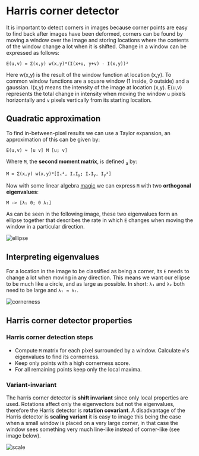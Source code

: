 # Harris corner detector

It is important to detect corners in images because corner points are easy to find back after images have been deformed, corners can
be found by moving a window over the image and storing locations where the contents of the window change a lot when it is shifted.
Change in a window can be expressed as follows:

`E(u,v) = Σ(x,y) w(x,y)*(I(x+u, y+v) - I(x,y))²`

Here w(x,y) is the result of the window function at location (x,y). To common window functions are a square window (1 inside, 0 outside)
and a gaussian. I(x,y) means the intensity of the image at location (x,y). E(u,v) represents the total change in intensity when moving
the window `u` pixels horizontally and `v` pixels vertically from its starting location.

## Quadratic approximation

To find in-between-pixel results we can use a Taylor expansion, an approximation of this can be given by:

`E(u,v) ≈ [u v] M [u; v]`

Where `M`, the **second moment matrix**, is defined <sub>a</sub> by:

`M = Σ(x,y) w(x,y)*[Iₓ², IₓI`<sub>`y`</sub>`; IₓI`<sub>`y`</sub>`, I`<sub>`y`</sub>`²]`

Now with some linear algebra [magic](https://blackboard.tudelft.nl/bbcswebdav/pid-2928030-dt-content-rid-10171523_2/courses/40224-161703/MMA_Week4_Lecture1_2017_harris.pdf) we can express `M` with two **orthogonal eigenvalues**:

`M -> [λ₁ 0; 0 λ₂]`

As can be seen in the following image, these two eigenvalues form an ellipse together that describes the rate in which `E` changes
when moving the window in a particular direction.

![ellipse](https://teroninsights.files.wordpress.com/2013/03/ellipse.png)

## Interpreting eigenvalues

For a location in the image to be classified as being a corner, its `E` needs to change a lot when moving in any direction.
This means we want our ellipse to be much like a circle, and as large as possible. In short: `λ₁` and `λ₂` both need to be
large and `λ₁ ≈ λ₂`.

![cornerness](https://i.stack.imgur.com/k1CCY.png)

## Harris corner detector properties

### Harris corner detection steps

- Compute `M` matrix for each pixel surrounded by a window. Calculate `m`'s eigenvalues to find its cornerness.
- Keep only points with a high cornerness score.
- For all remaining points keep only the local maxima.

### Variant-invariant

The harris corner detector is **shift invariant** since only local properties are used. Rotations affect only the eigenvectors
but not the eigenvalues, therefore the Harris detector is **rotation covariant**. A disadvantage of the Harris detector is 
**scaling variant** it is easy to image this being the case when a small window is placed on a very large corner, in that case
the window sees something very much line-like instead of corner-like (see image below).

![scale](http://docs.opencv.org/3.1.0/sift_scale_invariant.jpg)
